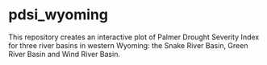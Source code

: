 # pdsi_wyoming
This repository creates an interactive plot of Palmer Drought Severity Index for three river basins in western Wyoming: the Snake River Basin, Green River Basin and Wind River Basin.


